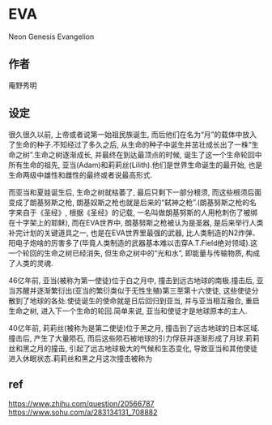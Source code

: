 # EVA

Neon Genesis Evangelion

## 作者

庵野秀明

## 设定

很久很久以前, 上帝或者说第一始祖民族诞生, 而后他们在名为“月”的载体中放入了生命的种子.不知经过了多久之后, 从生命的种子中诞生并茁壮成长出了一株“生命之树”.生命之树逐渐成长, 并最终在到达最顶点的时候, 诞生了这一个生命轮回中所有生命的祖先, 亚当(Adam)和莉莉丝(Lilith).他们是世界生命诞生的最开始, 也是生命两级中雄性和雌性的最终或者说最高形式.

而亚当和夏娃诞生后, 生命之树就枯萎了, 最后只剩下一部分根须, 而这些根须后面变成了朗基努斯之枪, 朗基奴斯之枪也就是后来的“弑神之枪”.(朗基努斯之枪的名字来自于《圣经》, 根据《圣经》的记载, 一名叫做朗基努斯的人用枪刺伤了被绑在十字架上的耶稣), 而在EVA世界中, 朗基努斯之枪被认为是圣器, 是后来举行人类补完计划的关键道具之一, 也是在EVA世界里最强的武器, 比人类制造的N2炸弹、阳电子炮啥的厉害多了(毕竟人类制造的武器基本难以击穿A.T.Field绝对领域).这一个轮回的生命之树已经消失, 但生命之树中的“光和水”, 即能量与传输物质, 构成了人类的灵魂.

46亿年前, 亚当(被称为第一使徒)位于白之月中, 撞击到远古地球的南极.撞击后, 亚当苏醒并逐渐繁衍出(亚当的繁衍类似于无性生殖)第三至第十六使徒, 这些使徒分散到了地球的各处.使徒诞生的使命就是日后回归到亚当, 并与亚当相互融合, 重启生命之树, 进入下一个生命的轮回.简单来说, 亚当和使徒才是地球原本的主人.

40亿年前, 莉莉丝(被称为是第二使徒)位于黑之月, 撞击到了远古地球的日本区域.撞击后, 产生了大量陨石, 而后这些陨石被地球的引力俘获并逐渐形成了月球.莉莉丝和黑之月的撞击, 引起了远古地球极大的气候和生态变化, 导致亚当和其他使徒进入休眠状态.莉莉丝和黑之月这次撞击被称为

## ref

<https://www.zhihu.com/question/20566787>
<https://www.sohu.com/a/283134131_708882>